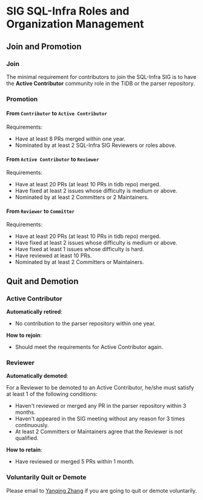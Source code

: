 # SIG SQL-Infra Roles and Organization Management

## Join and Promotion

### Join

The minimal requirement for contributors to join the SQL-Infra SIG is to have the **Active Contributor** community role in the TiDB or the parser repository.

### Promotion

#### From `Contributor` to `Active Contributor`

Requirements:

* Have at least 8 PRs merged within one year.
* Nominated by at least 2 SQL-Infra SIG Reviewers or roles above.

#### From `Active Contributor` to `Reviewer`

Requirements:

* Have at least 20 PRs (at least 10 PRs in tidb repo) merged.
* Have fixed at least 2 issues whose difficulty is medium or above.
* Nominated by at least 2 Committers or 2 Maintainers.

#### From `Reviewer` to `Committer`

Requirements:

* Have at least 20 PRs (at least 10 PRs in tidb repo) merged.
* Have fixed at least 2 issues whose difficulty is medium or above.
* Have fixed at least 1 issues whose difficulty is hard.
* Have reviewed at least 10 PRs.
* Nominated by at least 2 Committers or Maintainers.

## Quit and Demotion

### Active Contributor

**Automatically retired**:

* No contribution to the parser repository within one year.

**How to rejoin**:

* Should meet the requirements for Active Contributor again.

### Reviewer

**Automatically demoted**:

For a Reviewer to be demoted to an Active Contributor, he/she must satisfy at least 1 of the following conditions:

* Haven't reviewed or merged any PR in the parser repository within 3 months.
* Haven't appeared in the SIG meeting without any reason for 3 times continuously.
* At least 2 Committers or Maintainers agree that the Reviewer is not qualified.

**How to retain**:

* Have reviewed or merged 5 PRs within 1 month.

### Voluntarily Quit or Demote

Please email to [Yanqing Zhang](mailto:zhangyanqing@pingcap.com) if you are going to quit or demote voluntarily.
